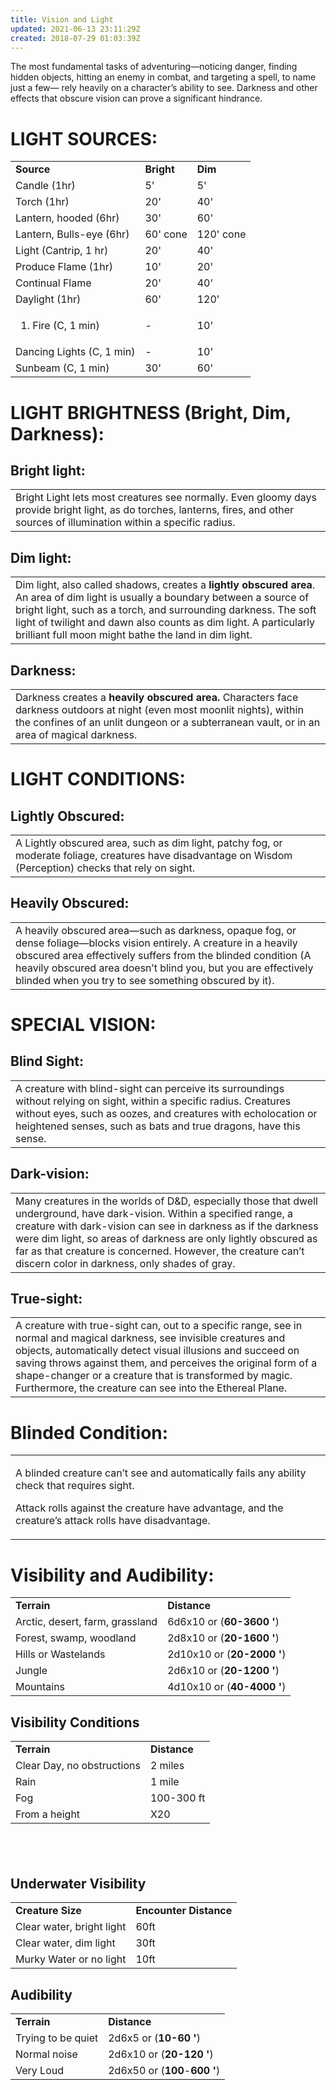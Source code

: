 ```yaml
---
title: Vision and Light
updated: 2021-06-13 23:11:29Z
created: 2018-07-29 01:03:39Z
---
```


The most fundamental tasks of adventuring—noticing danger, finding hidden objects, hitting an enemy in combat, and targeting a spell, to name just a few— rely heavily on a character’s ability to see. Darkness and other effects that obscure vision can prove a significant hindrance.

# **LIGHT SOURCES:**

<table><tbody><tr class="odd"><td><strong>Source</strong></td><td><strong>Bright</strong></td><td><strong>Dim</strong></td></tr><tr class="even"><td>Candle (1hr)</td><td>5'</td><td>5'</td></tr><tr class="odd"><td>Torch (1hr)</td><td>20'</td><td>40'</td></tr><tr class="even"><td>Lantern, hooded (6hr)</td><td>30'</td><td>60'</td></tr><tr class="odd"><td>Lantern, Bulls-eye (6hr)</td><td>60' cone</td><td>120' cone</td></tr><tr class="even"><td>Light (Cantrip, 1 hr)</td><td>20'</td><td>40'</td></tr><tr class="odd"><td>Produce Flame (1hr)</td><td>10'</td><td>20'</td></tr><tr class="even"><td>Continual Flame</td><td>20'</td><td>40'</td></tr><tr class="odd"><td>Daylight (1hr)</td><td>60'</td><td>120'</td></tr><tr class="even"><td><ol type="1"><li><p>Fire (C, 1 min)</p></li></ol></td><td>-</td><td>10'</td></tr><tr class="odd"><td>Dancing Lights (C, 1 min)</td><td>-</td><td>10'</td></tr><tr class="even"><td>Sunbeam (C, 1 min)</td><td>30'</td><td>60'</td></tr></tbody></table>

# **LIGHT BRIGHTNESS (Bright, Dim, Darkness):**

## **Bright light:**

|                                                                                                                                                                                   |
|-----------------------------------------------------------------------------------------------------------------------------------------------------------------------------------|
| Bright Light lets most creatures see normally. Even gloomy days provide bright light, as do torches, lanterns, fires, and other sources of illumination within a specific radius. |

## **Dim light:**

|                                                                                                                                                                                                                                                                                                                                  |
|----------------------------------------------------------------------------------------------------------------------------------------------------------------------------------------------------------------------------------------------------------------------------------------------------------------------------------|
| Dim light, also called shadows, creates a **lightly obscured area**. An area of dim light is usually a boundary between a source of bright light, such as a torch, and surrounding darkness. The soft light of twilight and dawn also counts as dim light. A particularly brilliant full moon might bathe the land in dim light. |

## **Darkness:**

|                                                                                                                                                                                                                          |
|--------------------------------------------------------------------------------------------------------------------------------------------------------------------------------------------------------------------------|
| Darkness creates a **heavily obscured area.** Characters face darkness outdoors at night (even most moonlit nights), within the confines of an unlit dungeon or a subterranean vault, or in an area of magical darkness. |


# **LIGHT CONDITIONS:**

## **Lightly Obscured:**

|                                                                                                                                                            |
|------------------------------------------------------------------------------------------------------------------------------------------------------------|
| A Lightly obscured area, such as dim light, patchy fog, or moderate foliage, creatures have disadvantage on Wisdom (Perception) checks that rely on sight. |

## **Heavily Obscured:**

|                                                                                                                                                                                                                                                                                                                |
|----------------------------------------------------------------------------------------------------------------------------------------------------------------------------------------------------------------------------------------------------------------------------------------------------------------|
| A heavily obscured area—such as darkness, opaque fog, or dense foliage—blocks vision entirely. A creature in a heavily obscured area effectively suffers from the blinded condition (A heavily obscured area doesn’t blind you, but you are effectively blinded when you try to see something obscured by it). |

# **SPECIAL VISION:**

## **Blind Sight:**

|                                                                                                                                                                                                                                                            |
|------------------------------------------------------------------------------------------------------------------------------------------------------------------------------------------------------------------------------------------------------------|
| A creature with blind-sight can perceive its surroundings without relying on sight, within a specific radius. Creatures without eyes, such as oozes, and creatures with echolocation or heightened senses, such as bats and true dragons, have this sense. |

## **Dark-vision:**

|                                                                                                                                                                                                                                                                                                                                                                               |
|-------------------------------------------------------------------------------------------------------------------------------------------------------------------------------------------------------------------------------------------------------------------------------------------------------------------------------------------------------------------------------|
| Many creatures in the worlds of D&D, especially those that dwell underground, have dark-vision. Within a specified range, a creature with dark-vision can see in darkness as if the darkness were dim light, so areas of darkness are only lightly obscured as far as that creature is concerned. However, the creature can’t discern color in darkness, only shades of gray. |

## **True-sight:**

|                                                                                                                                                                                                                                                                                                                                                                              |
|------------------------------------------------------------------------------------------------------------------------------------------------------------------------------------------------------------------------------------------------------------------------------------------------------------------------------------------------------------------------------|
| A creature with true-sight can, out to a specific range, see in normal and magical darkness, see invisible creatures and objects, automatically detect visual illusions and succeed on saving throws against them, and perceives the original form of a shape-changer or a creature that is transformed by magic. Furthermore, the creature can see into the Ethereal Plane. |

# **Blinded Condition:**

<table><tbody><tr class="odd"><td><p>A blinded creature can’t see and automatically fails any ability check that requires sight.</p><p>Attack rolls against the creature have advantage, and the creature’s attack rolls have disadvantage.</p></td></tr></tbody></table>

# **Visibility and Audibility:**

|                                 |                            |
|---------------------------------|----------------------------|
| **Terrain**                     | **Distance**               |
| Arctic, desert, farm, grassland | 6d6x10 or (**60-3600 '**)  |
| Forest, swamp, woodland         | 2d8x10 or (**20-1600 '**)  |
| Hills or Wastelands             | 2d10x10 or (**20-2000 '**) |
| Jungle                          | 2d6x10 or (**20-1200 '**)  |
| Mountains                       | 4d10x10 or (**40-4000 '**) |

## **Visibility Conditions**

|                            |              |
|----------------------------|--------------|
| **Terrain**                | **Distance** |
| Clear Day, no obstructions | 2 miles      |
| Rain                       | 1 mile       |
| Fog                        | 100-300 ft   |
| From a height              | X20          |

##  
## **Underwater Visibility**
|                           |                        |
|---------------------------|------------------------|
| **Creature Size**         | **Encounter Distance** |
| Clear water, bright light | 60ft                   |
| Clear water, dim light    | 30ft                   |
| Murky Water or no light   | 10ft                   |

## **Audibility**

|                    |                               |
|--------------------|-------------------------------|
| **Terrain**        | **Distance**                  |
| Trying to be quiet | 2d6x5 or (**10-60 '**)        |
| Normal noise       | 2d6x10 or (**20-120 '**)      |
| Very Loud          | 2d6x50 or (**100**-**600 '**) |
